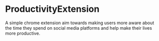 # ProductivityExtension
A simple chrome extension aim towards making users more aware about the time they spend on social media platforms and help make their lives more productive.
